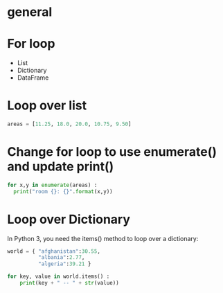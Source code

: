 # general
# For loop
* List
* Dictionary
* DataFrame

# Loop over list
```python
areas = [11.25, 18.0, 20.0, 10.75, 9.50]
```

# Change for loop to use enumerate() and update print()
```python
for x,y in enumerate(areas) :
  print("room {}: {}".format(x,y))
```

# Loop over Dictionary
In Python 3, you need the items() method to loop over a dictionary:
```python
world = { "afghanistan":30.55, 
          "albania":2.77,
          "algeria":39.21 }

for key, value in world.items() :
    print(key + " -- " + str(value))
 ```

